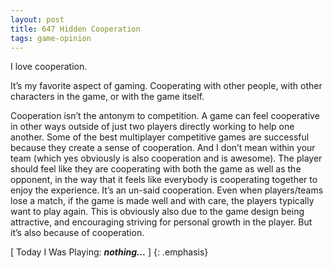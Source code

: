 ```yaml
---
layout: post
title: 647 Hidden Cooperation
tags: game-opinion
---
```

I love cooperation.

It’s my favorite aspect of gaming.  Cooperating with other people, with other characters in the game, or with the game itself.  

Cooperation isn’t the antonym to competition.  A game can feel cooperative in other ways outside of just two players directly working to help one another.  Some of the best multiplayer competitive games are successful because they create a sense of cooperation.  And I don’t mean within your team (which yes obviously is also cooperation and is awesome).  The player should feel like they are cooperating with both the game as well as the opponent, in the way that it feels like everybody is cooperating together to enjoy the experience.  It’s an un-said cooperation.  Even when players/teams lose a match, if the game is made well and with care, the players typically want to play again.  This is obviously also due to the game design being attractive, and encouraging striving for personal growth in the player.  But it’s also because of cooperation.

[ Today I Was Playing: ***nothing...*** ]
{: .emphasis}